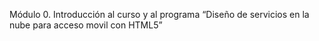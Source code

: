Módulo 0. Introducción al curso y al programa “Diseño de servicios en la nube para acceso movil con HTML5”